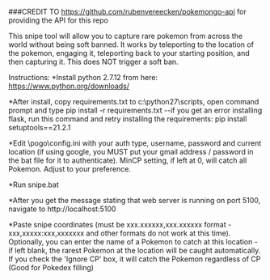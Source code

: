 ###CREDIT TO https://github.com/rubenvereecken/pokemongo-api for providing the API for this repo

This snipe tool will allow you to capture rare pokemon from across the world without being soft banned. It 
works by teleporting to the location of the pokemon, engaging it, teleporting back to your starting position,
and then capturing it. This does NOT trigger a soft ban.

Instructions:
*Install python 2.7.12 from here: https://www.python.org/downloads/

*After install, copy requirements.txt to c:\python27\scripts, open command prompt and type pip install -r requirements.txt
--if you get an error installing flask, run this command and retry installing the requirements: pip install setuptools==21.2.1

*Edit \pogo\config.ini with your auth type, username, password and current location (if using google, you MUST put your gmail address / password in the bat file for it to authenticate). MinCP setting, if left at 0, will catch all Pokemon. Adjust to your preference. 

*Run snipe.bat

*After you get the message stating that web server is running on port 5100, navigate to http://localhost:5100

*Paste snipe coordinates (must be xxx.xxxxxx,xxx.xxxxxx format - xxx,xxxxx:xxx,xxxxxxx and other formats do not work at this time). Optionally, you can enter the name of a Pokemon to catch at this location - if left blank, the rarest Pokemon at the location will be caught automatically. If you check the 'Ignore CP' box, it will catch the Pokemon regardless of CP (Good for Pokedex filling)


